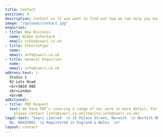 ```yaml
---
title: Contact
position: 4
description: Contact us if you want to find out how we can help you business grow
image: "/uploads/contact.jpg"
enquiries:
- title: New Business
  name: Nikke Osterback
  email: nikke@saari.co.uk
- title: Internships
  name: 
  email: info@saari.co.uk
- title: General Enquiries
  name: 
  email: info@saari.co.uk
address-text: |-
  Studio 2
  92 Lots Road
  <br>SW10 0QD
  <br>London
  <br>UK
additional:
- title: PDF Request
  text: We have PDF’s covering a range of our work in more detail. For more information
    please contact [info@saari.co.uk](mailto:info@saari.co.uk)
legal-text: "Saari Limited  \n 15 Palace Street, Norwich  \n Norfolk NR3 1RT  \n\nRegistered
  No. 08429902  \n Registered in England & Wales  \n"
layout: contact
---
```


